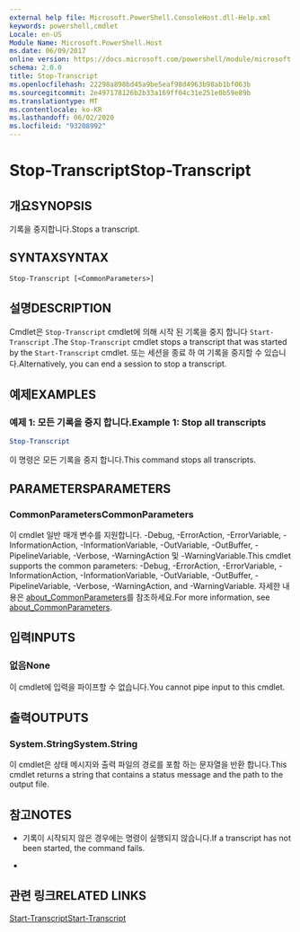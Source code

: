 ```yaml
---
external help file: Microsoft.PowerShell.ConsoleHost.dll-Help.xml
keywords: powershell,cmdlet
Locale: en-US
Module Name: Microsoft.PowerShell.Host
ms.date: 06/09/2017
online version: https://docs.microsoft.com/powershell/module/microsoft.powershell.host/stop-transcript?view=powershell-5.1&WT.mc_id=ps-gethelp
schema: 2.0.0
title: Stop-Transcript
ms.openlocfilehash: 22298a898bd45a9be5eaf98d4963b98ab1bf063b
ms.sourcegitcommit: 2e497178126b2b33a169ff04c31e251e0b59e89b
ms.translationtype: MT
ms.contentlocale: ko-KR
ms.lasthandoff: 06/02/2020
ms.locfileid: "93208992"
---
```

# <span data-ttu-id="3b2a3-103">Stop-Transcript</span><span class="sxs-lookup"><span data-stu-id="3b2a3-103">Stop-Transcript</span></span>

## <span data-ttu-id="3b2a3-104">개요</span><span class="sxs-lookup"><span data-stu-id="3b2a3-104">SYNOPSIS</span></span>
<span data-ttu-id="3b2a3-105">기록을 중지합니다.</span><span class="sxs-lookup"><span data-stu-id="3b2a3-105">Stops a transcript.</span></span>

## <span data-ttu-id="3b2a3-106">SYNTAX</span><span class="sxs-lookup"><span data-stu-id="3b2a3-106">SYNTAX</span></span>

```
Stop-Transcript [<CommonParameters>]
```

## <span data-ttu-id="3b2a3-107">설명</span><span class="sxs-lookup"><span data-stu-id="3b2a3-107">DESCRIPTION</span></span>
<span data-ttu-id="3b2a3-108">Cmdlet은 `Stop-Transcript` cmdlet에 의해 시작 된 기록을 중지 합니다 `Start-Transcript` .</span><span class="sxs-lookup"><span data-stu-id="3b2a3-108">The `Stop-Transcript` cmdlet stops a transcript that was started by the `Start-Transcript` cmdlet.</span></span>
<span data-ttu-id="3b2a3-109">또는 세션을 종료 하 여 기록을 중지할 수 있습니다.</span><span class="sxs-lookup"><span data-stu-id="3b2a3-109">Alternatively, you can end a session to stop a transcript.</span></span>

## <span data-ttu-id="3b2a3-110">예제</span><span class="sxs-lookup"><span data-stu-id="3b2a3-110">EXAMPLES</span></span>

### <span data-ttu-id="3b2a3-111">예제 1: 모든 기록을 중지 합니다.</span><span class="sxs-lookup"><span data-stu-id="3b2a3-111">Example 1: Stop all transcripts</span></span>

```powershell
Stop-Transcript
```

<span data-ttu-id="3b2a3-112">이 명령은 모든 기록을 중지 합니다.</span><span class="sxs-lookup"><span data-stu-id="3b2a3-112">This command stops all transcripts.</span></span>

## <span data-ttu-id="3b2a3-113">PARAMETERS</span><span class="sxs-lookup"><span data-stu-id="3b2a3-113">PARAMETERS</span></span>

### <span data-ttu-id="3b2a3-114">CommonParameters</span><span class="sxs-lookup"><span data-stu-id="3b2a3-114">CommonParameters</span></span>
<span data-ttu-id="3b2a3-115">이 cmdlet 일반 매개 변수를 지원합니다. -Debug, -ErrorAction, -ErrorVariable, -InformationAction, -InformationVariable, -OutVariable, -OutBuffer, -PipelineVariable, -Verbose, -WarningAction 및 -WarningVariable.</span><span class="sxs-lookup"><span data-stu-id="3b2a3-115">This cmdlet supports the common parameters: -Debug, -ErrorAction, -ErrorVariable, -InformationAction, -InformationVariable, -OutVariable, -OutBuffer, -PipelineVariable, -Verbose, -WarningAction, and -WarningVariable.</span></span> <span data-ttu-id="3b2a3-116">자세한 내용은 [about_CommonParameters](https://go.microsoft.com/fwlink/?LinkID=113216)를 참조하세요.</span><span class="sxs-lookup"><span data-stu-id="3b2a3-116">For more information, see [about_CommonParameters](https://go.microsoft.com/fwlink/?LinkID=113216).</span></span>

## <span data-ttu-id="3b2a3-117">입력</span><span class="sxs-lookup"><span data-stu-id="3b2a3-117">INPUTS</span></span>

### <span data-ttu-id="3b2a3-118">없음</span><span class="sxs-lookup"><span data-stu-id="3b2a3-118">None</span></span>
<span data-ttu-id="3b2a3-119">이 cmdlet에 입력을 파이프할 수 없습니다.</span><span class="sxs-lookup"><span data-stu-id="3b2a3-119">You cannot pipe input to this cmdlet.</span></span>

## <span data-ttu-id="3b2a3-120">출력</span><span class="sxs-lookup"><span data-stu-id="3b2a3-120">OUTPUTS</span></span>

### <span data-ttu-id="3b2a3-121">System.String</span><span class="sxs-lookup"><span data-stu-id="3b2a3-121">System.String</span></span>
<span data-ttu-id="3b2a3-122">이 cmdlet은 상태 메시지와 출력 파일의 경로를 포함 하는 문자열을 반환 합니다.</span><span class="sxs-lookup"><span data-stu-id="3b2a3-122">This cmdlet returns a string that contains a status message and the path to the output file.</span></span>

## <span data-ttu-id="3b2a3-123">참고</span><span class="sxs-lookup"><span data-stu-id="3b2a3-123">NOTES</span></span>

* <span data-ttu-id="3b2a3-124">기록이 시작되지 않은 경우에는 명령이 실행되지 않습니다.</span><span class="sxs-lookup"><span data-stu-id="3b2a3-124">If a transcript has not been started, the command fails.</span></span>

*

## <span data-ttu-id="3b2a3-125">관련 링크</span><span class="sxs-lookup"><span data-stu-id="3b2a3-125">RELATED LINKS</span></span>

[<span data-ttu-id="3b2a3-126">Start-Transcript</span><span class="sxs-lookup"><span data-stu-id="3b2a3-126">Start-Transcript</span></span>](Start-Transcript.md)
